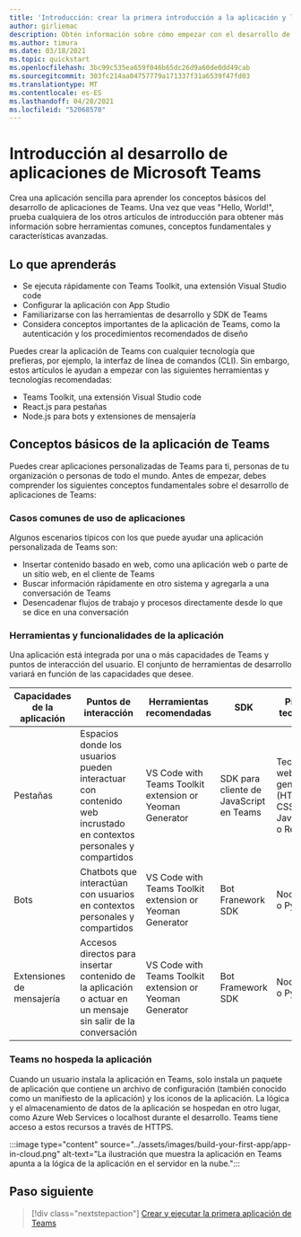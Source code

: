 ```yaml
---
title: 'Introducción: crear la primera introducción a la aplicación y los requisitos previos'
author: girliemac
description: Obtén información sobre cómo empezar con el desarrollo de aplicaciones de Microsoft Teams y cómo configurar el entorno.
ms.author: timura
ms.date: 03/18/2021
ms.topic: quickstart
ms.openlocfilehash: 3bc99c535ea659f046b65dc26d9a60de0dd49cab
ms.sourcegitcommit: 303fc214aa04757779a171337f31a6539f47fd03
ms.translationtype: MT
ms.contentlocale: es-ES
ms.lasthandoff: 04/28/2021
ms.locfileid: "52068570"
---
```

# <a name="get-started-with-microsoft-teams-app-development"></a>Introducción al desarrollo de aplicaciones de Microsoft Teams

Crea una aplicación sencilla para aprender los conceptos básicos del desarrollo de aplicaciones de Teams. Una vez que veas "Hello, World!", prueba cualquiera de los otros artículos de introducción para obtener más información sobre herramientas comunes, conceptos fundamentales y características avanzadas.



## <a name="what-youll-learn"></a>Lo que aprenderás

* Se ejecuta rápidamente con Teams Toolkit, una extensión Visual Studio code 
* Configurar la aplicación con App Studio 
* Familiarizarse con las herramientas de desarrollo y SDK de Teams
* Considera conceptos importantes de la aplicación de Teams, como la autenticación y los procedimientos recomendados de diseño

Puedes crear la aplicación de Teams con cualquier tecnología que prefieras, por ejemplo, la interfaz de línea de comandos (CLI). Sin embargo, estos artículos le ayudan a empezar con las siguientes herramientas y tecnologías recomendadas:

* Teams Toolkit, una extensión Visual Studio code
* React.js para pestañas
* Node.js para bots y extensiones de mensajería


## <a name="teams-app-fundamentals"></a>Conceptos básicos de la aplicación de Teams

Puedes crear aplicaciones personalizadas de Teams para ti, personas de tu organización o personas de todo el mundo. Antes de empezar, debes comprender los siguientes conceptos fundamentales sobre el desarrollo de aplicaciones de Teams:

### <a name="common-app-use-cases"></a>Casos comunes de uso de aplicaciones

Algunos escenarios típicos con los que puede ayudar una aplicación personalizada de Teams son:

* Insertar contenido basado en web, como una aplicación web o parte de un sitio web, en el cliente de Teams
* Buscar información rápidamente en otro sistema y agregarla a una conversación de Teams 
* Desencadenar flujos de trabajo y procesos directamente desde lo que se dice en una conversación 

### <a name="app-capabilities-and-tools"></a>Herramientas y funcionalidades de la aplicación

Una aplicación está integrada por una o más capacidades de Teams y puntos de interacción del usuario. El conjunto de herramientas de desarrollo variará en función de las capacidades que desee.

| **Capacidades de la aplicación**| **Puntos de interacción** | **Herramientas recomendadas** | **SDK** | **Pilas de tecnología** |
|--------|--------|--------|--------|--------|
| Pestañas | Espacios donde los usuarios pueden interactuar con contenido web incrustado en contextos personales y compartidos | VS Code with Teams Toolkit extension or Yeoman Generator | SDK para cliente de JavaScript en Teams | Tecnologías web generales (HTML, CSS y JavaScript) o React.js |
| Bots | Chatbots que interactúan con usuarios en contextos personales y compartidos | VS Code with Teams Toolkit extension or Yeoman Generator | Bot Franework SDK | Node.js, C# o Python | 
| Extensiones de mensajería | Accesos directos para insertar contenido de la aplicación o actuar en un mensaje sin salir de la conversación | VS Code with Teams Toolkit extension or Yeoman Generator | Bot Framework SDK | Node.js, C# o Python |

### <a name="teams-doesnt-host-your-app"></a>Teams no hospeda la aplicación

Cuando un usuario instala la aplicación en Teams, solo instala un paquete de aplicación que contiene un archivo de configuración (también conocido como un manifiesto de la aplicación) y los iconos de la aplicación. La lógica y el almacenamiento de datos de la aplicación se hospedan en otro lugar, como Azure Web Services o localhost durante el desarrollo. Teams tiene acceso a estos recursos a través de HTTPS.

:::image type="content" source="../assets/images/build-your-first-app/app-in-cloud.png" alt-text="La ilustración que muestra la aplicación en Teams apunta a la lógica de la aplicación en el servidor en la nube.":::

## <a name="next-step"></a>Paso siguiente

> [!div class="nextstepaction"]
> [Crear y ejecutar la primera aplicación de Teams](../build-your-first-app/build-and-run.md)
